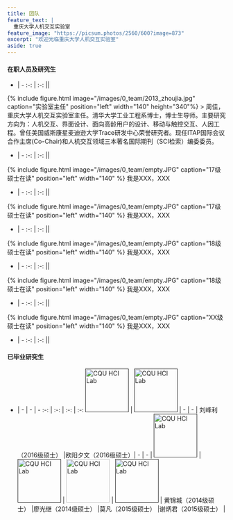 ```yaml
---
title: 团队
feature_text: |
  重庆大学人机交互实验室
feature_image: "https://picsum.photos/2560/600?image=873"
excerpt: "欢迎光临重庆大学人机交互实验室"
aside: true
---
```


#### 在职人员及研究生

- | - 
:-: | :-:
||

{% include figure.html image="/images/0_team/2013_zhoujia.jpg" caption="实验室主任" position="left" width="140" height="340"%} > 周佳，重庆大学人机交互实验室主任。清华大学工业工程系博士，博士生导师。主要研究方向为：人机交互、界面设计、面向高龄用户的设计、移动与触控交互、人因工程。曾任美国威斯康星麦迪逊大学Trace研发中心荣誉研究者。现任ITAP国际会议合作主席(Co-Chair)和人机交互领域三本著名国际期刊（SCI检索）编委委员。

- | - 
:-: | :-:
||

{% include figure.html image="/images/0_team/empty.JPG" caption="17级硕士在读" position="left" width="140" %} 我是XXX，XXX

- | - 
:-: | :-:
||

{% include figure.html image="/images/0_team/empty.JPG" caption="17级硕士在读" position="left" width="140" %} 我是XXX，XXX

- | - 
:-: | :-:
||

{% include figure.html image="/images/0_team/empty.JPG" caption="18级硕士在读" position="left" width="140" %} 我是XXX，XXX
- | - 
:-: | :-:
||

{% include figure.html image="/images/0_team/empty.JPG" caption="18级硕士在读" position="left" width="140" %} 我是XXX，XXX

- | - 
:-: | :-:
||

{% include figure.html image="/images/0_team/empty.JPG" caption="XX级硕士在读" position="left" width="140" %} 我是XXX，XXX

- | - 
:-: | :-:
||


#### 已毕业研究生

- | - | - | -
:-: | :-: | :-: | :-:
 [<img src="{{ site.baseurl }}/images/0_team/empty.JPG" alt="CQU HCI Lab" style="width: 100px;"/>]() | [<img src="{{ site.baseurl }}/images/0_team/empty.JPG" alt="CQU HCI Lab" style="width: 100px;"/>]() | - | - |
刘峰利（2016级硕士） |欧阳夕文（2016级硕士）| - | - |
 [<img src="{{ site.baseurl }}/images/0_team/empty.JPG" alt="CQU HCI Lab" style="width: 100px;"/>]() | [<img src="{{ site.baseurl }}/images/0_team/empty.JPG" alt="CQU HCI Lab" style="width: 100px;"/>]() | [<img src="{{ site.baseurl }}/images/0_team/2015_mofan.JPG" alt="CQU HCI Lab" style="width: 100px;"/>](http://mofanv.github.io) | [<img src="{{ site.baseurl }}/images/0_team/empty.JPG" alt="CQU HCI Lab" style="width: 100px;"/>]() |
黄锦城（2014级硕士） |廖光继（2014级硕士） |莫凡（2015级硕士）  |谢炳君（2015级硕士） |